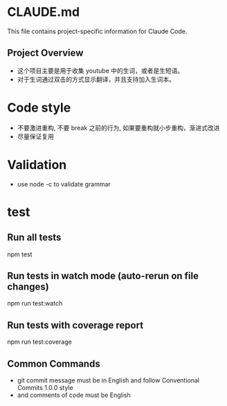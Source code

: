 # CLAUDE.md

This file contains project-specific information for Claude Code.

## Project Overview
<!-- Add a brief description of your project here -->
* 这个项目主要是用于收集 youtube 中的生词，或者是生短语。
* 对于生词通过双击的方式显示翻译，并且支持加入生词本。


# Code style
* 不要激进重构, 不要 break 之前的行为, 如果要重构就小步重构，渐进式改进
* 尽量保证复用


# Validation

* use node -c <file> to validate grammar

# test

## Run all tests
npm test

## Run tests in watch mode (auto-rerun on file changes)
npm run test:watch

## Run tests with coverage report
npm run test:coverage


## Common Commands
<!-- Add frequently used commands for this project -->


- git commit message must be in English and follow Conventional Commits 1.0.0 style
- and comments of code must be English

